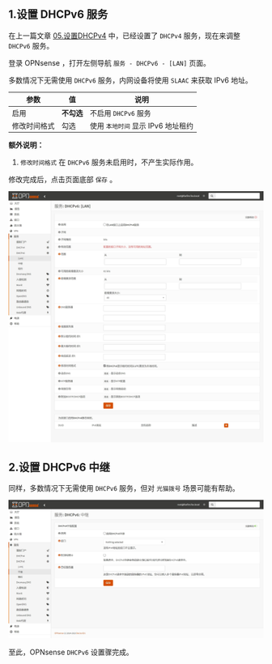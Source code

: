 ## 1.设置 DHCPv6 服务

在上一篇文章 [05.设置DHCPv4](./05.设置DHCPv4.md) 中，已经设置了 `DHCPv4` 服务，现在来调整 `DHCPv6` 服务。  

登录 OPNsense ，打开左侧导航 `服务 - DHCPv6 - [LAN]` 页面。  

多数情况下无需使用 `DHCPv6` 服务，内网设备将使用 `SLAAC` 来获取 IPv6 地址。  

|参数|值|说明|
|--|--|--|
|启用|**不勾选**|不启用 `DHCPv6` 服务|
|修改时间格式|勾选|使用 `本地时间` 显示 IPv6 地址租约|

**额外说明：**  

1. `修改时间格式` 在 `DHCPv6` 服务未启用时，不产生实际作用。  

修改完成后，点击页面底部 `保存` 。  

![设置DHCPv6服务](img/p06/opn_dhcpv6_modify.jpeg)

## 2.设置 DHCPv6 中继

同样，多数情况下无需使用 `DHCPv6` 服务，但对 `光猫拨号` 场景可能有帮助。  

![设置DHCPv6中继](img/p06/opn_dhcpv6_relay.jpeg)

至此，OPNsense `DHCPv6` 设置骤完成。  

